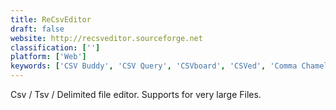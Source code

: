 ```yaml
---
title: ReCsvEditor
draft: false 
website: http://recsveditor.sourceforge.net
classification: ['']
platform: ['Web']
keywords: ['CSV Buddy', 'CSV Query', 'CSVboard', 'CSVed', 'Comma Chameleon', 'Csv Easy', 'Dadroit JSON Viewer', 'Delimit', 'Doypp', 'JSON to CSV', 'Jayson', 'Json2Html', 'Modern CSV', 'NeoOffice', 'Personal Knowbase', 'Table Tool', 'Tablecruncher', 'Tad', 'dmcsveditor']
---
```

Csv / Tsv / Delimited file editor.
Supports for very large Files.